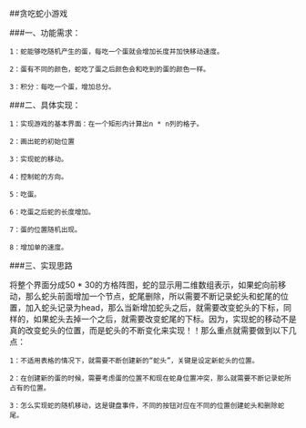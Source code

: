 ##贪吃蛇小游戏

###一、功能需求：

	1：蛇能够吃随机产生的蛋，每吃一个蛋就会增加长度并加快移动速度。

	2：蛋有不同的颜色，蛇吃了蛋之后颜色会和吃到的蛋的颜色一样。

 	3：积分：每吃一个蛋，增加总分。

###二、具体实现：

	1：实现游戏的基本界面：在一个矩形内计算出n * n列的格子。

	2：画出蛇的初始位置

	3：实现蛇的移动。

	4：控制蛇的方向。

	5：吃蛋。

	6：吃蛋之后蛇的长度增加。

	7：蛋的位置随机出现。

	8：增加单的速度。


###三、实现思路

将整个界面分成50 * 30的方格阵图，蛇的显示用二维数组表示，如果蛇向前移动，那么蛇头前面增加一个节点，蛇尾删除，所以需要不断记录蛇头和蛇尾的位置，加入蛇头记录为head，那么当新增加蛇头之后，就需要改变蛇头的下标，同样的，如果蛇头去掉一个之后，就需要改变蛇尾的下标。因为，实现蛇的移动不是真的改变蛇头的位置，而是蛇头的不断变化来实现！！那么重点就需要做到以下几点：

	1：不适用表格的情况下，就需要不断创建新的“蛇头”，关键是设定新蛇头的位置。

	2：在创建新的蛋的时候，需要考虑蛋的位置不和现在蛇身位置冲突，那么就需要不断记录蛇所占有的位置。

	3：怎么实现蛇的随机移动，这是键盘事件，不同的按钮对应在不同的位置创建蛇头和删除蛇尾。

